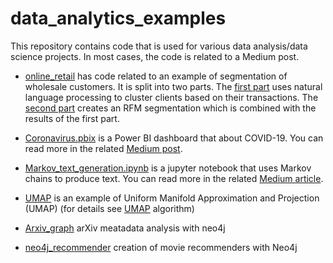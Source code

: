 # data_analytics_examples

This repository contains code that is used for various data analysis/data science projects. In most cases, the code is related to a Medium post.

- [online_retail](https://github.com/dpanagop/data_analytics_examples/tree/master/online_retail) has code related to 
an example of segmentation of wholesale customers. It is split into two parts. The [first part](https://towardsdatascience.com/customer-segmentation-part-i-2c5e2145e719) uses natural language processing 
to cluster clients based on their transactions. The [second part](https://towardsdatascience.com/customer-segmentation-part-ii-1c94bdc03de5) creates an RFM segmentation which is combined with the results of the first part.

- [Coronavirus.pbix](https://github.com/dpanagop/data_analytics_examples/blob/master/Coronavirus.pbix) is a Power BI dashboard that about COVID-19. You can read more in the related 
[Medium post](https://dpanagop-53386.medium.com/covid-19-dashboard-with-power-bi-78caf8d16856?source=your_stories_page-------------------------------------).

- [Markov_text_generation.ipynb](https://github.com/dpanagop/data_analytics_examples/blob/master/Markov_text_generation.ipynb) is a jupyter notebook that uses Markov chains to produce text. You can read more in 
the related [Medium article](https://towardsdatascience.com/using-a-transition-matrix-to-generate-text-in-python-c5e78495b09b?source=your_stories_page-------------------------------------).

- [UMAP](https://github.com/dpanagop/data_analytics_examples/blob/master/UMAP.ipynb) is an example of Uniform Manifold Approximation and Projection (UMAP) (for details see [UMAP](https://umap-learn.readthedocs.io/en/latest/) algorithm)

- [Arxiv_graph](https://github.com/dpanagop/data_analytics_examples/tree/master/Arxiv_graph) arXiv meatadata analysis with neo4j

- [neo4j_recommender](https://github.com/dpanagop/data_analytics_examples/tree/master/neo4j_recommender) creation of movie recommenders with Neo4j
